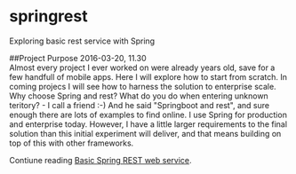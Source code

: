 # springrest
Exploring basic rest service with Spring

##Project Purpose
2016-03-20, 11.30  
Almost every project I ever worked on were already years old, save for a few handfull of mobile apps. Here I will explore how to start from scratch. In coming projecs I will see how to harness the solution to enterprise scale.
Why choose Spring and rest? What do you do when entering unknown teritory? - I call a friend :-) And he said "Springboot and rest", and sure enough there are lots of examples to find online. 
I use Spring for production and enterprise today. However, I have a little larger requirements to the final solution than this initial experiment will deliver, and that means building on top of this with other frameworks.

Contiune reading [Basic Spring REST web service](http://jojs.github.io/springrest/).
